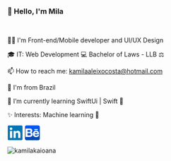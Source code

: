  ### :sunflower: Hello, I'm Mila 
 <br>
  
 :woman_technologist: I'm Front-end/Mobile developer and UI/UX Design
 
:mortar_board: IT: Web Development :computer: Bachelor of Laws - LLB :balance_scale:
 
 📫 How to reach me: kamilaaleixocosta@hotmail.com 

:round_pushpin: I'm from Brazil

 🌱 I’m currently learning SwiftUi | Swift 🍎
 
 ✨ Interests: Machine learning 🤖
 



<p align="left">
<a href="https://www.linkedin.com/in/kamilakaioana/" target="blank"><img align="center" src="https://raw.githubusercontent.com/devicons/devicon/2809b567852a4648062a2d3e7c1c531367458c0b/icons/linkedin/linkedin-original.svg" alt="lin-milla" height="35" width="35" /></a>
 <a href="https://www.behance.net/kamilakaioana" target="blank"><img align="center" src="https://raw.githubusercontent.com/devicons/devicon/2809b567852a4648062a2d3e7c1c531367458c0b/icons/behance/behance-original.svg" alt="be-milla" height="35" width="35" /></a>
</p>




<!--
**kamilakaioana/kamilakaioana** is a ✨ _special_ ✨ repository because its `README.md` (this file) appears on your GitHub profile.

Here are some ideas to get you started:

- 🔭 I’m currently working on ...
- 🌱 I’m currently learning ...
- 👯 I’m looking to collaborate on ...
- 🤔 I’m looking for help with ...
- 💬 Ask me about ...
- 📫 How to reach me: ...
- 😄 Pronouns: ...
- ⚡ Fun fact: ...
-->

<!-- api -->

<p align="center">

![kamilakaioana](https://github-readme-stats.vercel.app/api/top-langs/?username=kamilakaioana&theme=highcontrast)


</p>
